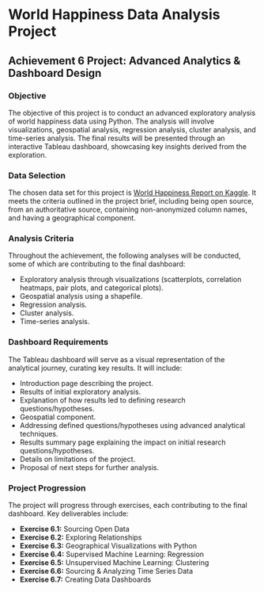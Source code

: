 # World Happiness Data Analysis Project

## Achievement 6 Project: Advanced Analytics & Dashboard Design

### Objective
The objective of this project is to conduct an advanced exploratory analysis of world happiness data using Python. The analysis will involve visualizations, geospatial analysis, regression analysis, cluster analysis, and time-series analysis. The final results will be presented through an interactive Tableau dashboard, showcasing key insights derived from the exploration.

### Data Selection
The chosen data set for this project is [World Happiness Report on Kaggle](https://www.kaggle.com/datasets/unsdsn/world-happiness). It meets the criteria outlined in the project brief, including being open source, from an authoritative source, containing non-anonymized column names, and having a geographical component.

### Analysis Criteria
Throughout the achievement, the following analyses will be conducted, some of which are contributing to the final dashboard:

- Exploratory analysis through visualizations (scatterplots, correlation heatmaps, pair plots, and categorical plots).
- Geospatial analysis using a shapefile.
- Regression analysis.
- Cluster analysis.
- Time-series analysis.

### Dashboard Requirements
The Tableau dashboard will serve as a visual representation of the analytical journey, curating key results. It will include:

- Introduction page describing the project.
- Results of initial exploratory analysis.
- Explanation of how results led to defining research questions/hypotheses.
- Geospatial component.
- Addressing defined questions/hypotheses using advanced analytical techniques.
- Results summary page explaining the impact on initial research questions/hypotheses.
- Details on limitations of the project.
- Proposal of next steps for further analysis.

### Project Progression
The project will progress through exercises, each contributing to the final dashboard. Key deliverables include:

- **Exercise 6.1:** Sourcing Open Data
- **Exercise 6.2:** Exploring Relationships
- **Exercise 6.3:** Geographical Visualizations with Python
- **Exercise 6.4:** Supervised Machine Learning: Regression
- **Exercise 6.5:** Unsupervised Machine Learning: Clustering
- **Exercise 6.6:** Sourcing & Analyzing Time Series Data
- **Exercise 6.7:** Creating Data Dashboards
